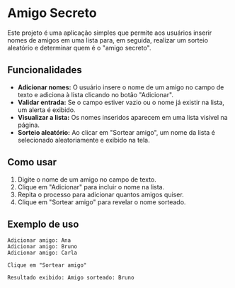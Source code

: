 # Amigo Secreto

Este projeto é uma aplicação simples que permite aos usuários inserir nomes de amigos em uma lista para, em seguida, realizar um sorteio aleatório e determinar quem é o "amigo secreto".

## Funcionalidades

- **Adicionar nomes:** O usuário insere o nome de um amigo no campo de texto e adiciona à lista clicando no botão "Adicionar".
- **Validar entrada:** Se o campo estiver vazio ou o nome já existir na lista, um alerta é exibido.
- **Visualizar a lista:** Os nomes inseridos aparecem em uma lista visível na página.
- **Sorteio aleatório:** Ao clicar em "Sortear amigo", um nome da lista é selecionado aleatoriamente e exibido na tela.

## Como usar

1. Digite o nome de um amigo no campo de texto.
2. Clique em "Adicionar" para incluir o nome na lista.
3. Repita o processo para adicionar quantos amigos quiser.
4. Clique em "Sortear amigo" para revelar o nome sorteado.

## Exemplo de uso

```plaintext
Adicionar amigo: Ana
Adicionar amigo: Bruno
Adicionar amigo: Carla

Clique em "Sortear amigo"

Resultado exibido: Amigo sorteado: Bruno
